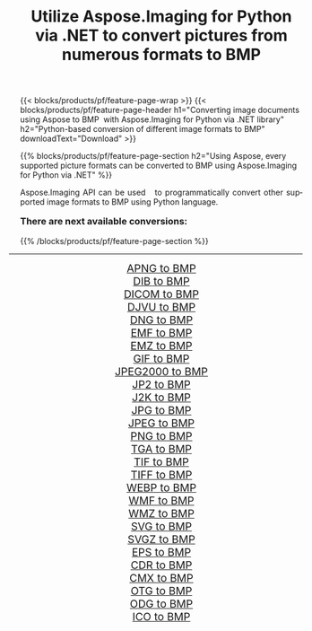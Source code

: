 ﻿---
title: Utilize Aspose.Imaging for Python via .NET to convert pictures from numerous formats to BMP 
weight: 3920
url: /python-net/conversion/to/bmp/ 
lang: en
langdirlevel: 2
locales: zh-hans,ja,it,ru,de,es,fr,nl,id,lt,pl,pt,vi,tr,ko,zh-hant,ar,hi,th,sv,cs,uk,he
description: You can use Aspose.Imaging for Python via .NET library to convert from a variety of formats to BMP
---

{{< blocks/products/pf/feature-page-wrap >}}
{{< blocks/products/pf/feature-page-header h1="Converting image documents using Aspose to BMP  with Aspose.Imaging for Python via .NET library" h2="Python-based conversion of different image formats to BMP" downloadText="Download" >}}


{{% blocks/products/pf/feature-page-section  h2="Using Aspose, every supported picture formats can be converted to BMP using Aspose.Imaging for Python via .NET" %}}
<p align=justify>Aspose.Imaging API can be used   to programmatically convert other supported image formats to BMP using Python language.</p>
<h3 style="margin-top:16px;">
There are next available conversions:
</h3>
{{% /blocks/products/pf/feature-page-section %}}
<div class="container-fluid productfamilypage bg-gray">
    <div class="convertypes bg-gray agp-content section">
        <div class="container">
		<hr style="margin-left:-20px;"/>
		<div class="row other-converters" style="gap: 10px;font-size: 19px;text-align:center;">
		    <div class='col-md-3 other-converter remove-lp remove-rp'><a href="/imaging/python-net/conversion/apng-to-bmp/" style="padding:15px;">APNG to BMP</a></div>
<div class='col-md-3 other-converter remove-lp remove-rp'><a href="/imaging/python-net/conversion/dib-to-bmp/" style="padding:15px;">DIB to BMP</a></div>
<div class='col-md-3 other-converter remove-lp remove-rp'><a href="/imaging/python-net/conversion/dicom-to-bmp/" style="padding:15px;">DICOM to BMP</a></div>
<div class='col-md-3 other-converter remove-lp remove-rp'><a href="/imaging/python-net/conversion/djvu-to-bmp/" style="padding:15px;">DJVU to BMP</a></div>
<div class='col-md-3 other-converter remove-lp remove-rp'><a href="/imaging/python-net/conversion/dng-to-bmp/" style="padding:15px;">DNG to BMP</a></div>
<div class='col-md-3 other-converter remove-lp remove-rp'><a href="/imaging/python-net/conversion/emf-to-bmp/" style="padding:15px;">EMF to BMP</a></div>
<div class='col-md-3 other-converter remove-lp remove-rp'><a href="/imaging/python-net/conversion/emz-to-bmp/" style="padding:15px;">EMZ to BMP</a></div>
<div class='col-md-3 other-converter remove-lp remove-rp'><a href="/imaging/python-net/conversion/gif-to-bmp/" style="padding:15px;">GIF to BMP</a></div>
<div class='col-md-3 other-converter remove-lp remove-rp'><a href="/imaging/python-net/conversion/jpeg2000-to-bmp/" style="padding:15px;">JPEG2000 to BMP</a></div>
<div class='col-md-3 other-converter remove-lp remove-rp'><a href="/imaging/python-net/conversion/jp2-to-bmp/" style="padding:15px;">JP2 to BMP</a></div>
<div class='col-md-3 other-converter remove-lp remove-rp'><a href="/imaging/python-net/conversion/j2k-to-bmp/" style="padding:15px;">J2K to BMP</a></div>
<div class='col-md-3 other-converter remove-lp remove-rp'><a href="/imaging/python-net/conversion/jpg-to-bmp/" style="padding:15px;">JPG to BMP</a></div>
<div class='col-md-3 other-converter remove-lp remove-rp'><a href="/imaging/python-net/conversion/jpeg-to-bmp/" style="padding:15px;">JPEG to BMP</a></div>
<div class='col-md-3 other-converter remove-lp remove-rp'><a href="/imaging/python-net/conversion/png-to-bmp/" style="padding:15px;">PNG to BMP</a></div>
<div class='col-md-3 other-converter remove-lp remove-rp'><a href="/imaging/python-net/conversion/tga-to-bmp/" style="padding:15px;">TGA to BMP</a></div>
<div class='col-md-3 other-converter remove-lp remove-rp'><a href="/imaging/python-net/conversion/tif-to-bmp/" style="padding:15px;">TIF to BMP</a></div>
<div class='col-md-3 other-converter remove-lp remove-rp'><a href="/imaging/python-net/conversion/tiff-to-bmp/" style="padding:15px;">TIFF to BMP</a></div>
<div class='col-md-3 other-converter remove-lp remove-rp'><a href="/imaging/python-net/conversion/webp-to-bmp/" style="padding:15px;">WEBP to BMP</a></div>
<div class='col-md-3 other-converter remove-lp remove-rp'><a href="/imaging/python-net/conversion/wmf-to-bmp/" style="padding:15px;">WMF to BMP</a></div>
<div class='col-md-3 other-converter remove-lp remove-rp'><a href="/imaging/python-net/conversion/wmz-to-bmp/" style="padding:15px;">WMZ to BMP</a></div>
<div class='col-md-3 other-converter remove-lp remove-rp'><a href="/imaging/python-net/conversion/svg-to-bmp/" style="padding:15px;">SVG to BMP</a></div>
<div class='col-md-3 other-converter remove-lp remove-rp'><a href="/imaging/python-net/conversion/svgz-to-bmp/" style="padding:15px;">SVGZ to BMP</a></div>
<div class='col-md-3 other-converter remove-lp remove-rp'><a href="/imaging/python-net/conversion/eps-to-bmp/" style="padding:15px;">EPS to BMP</a></div>
<div class='col-md-3 other-converter remove-lp remove-rp'><a href="/imaging/python-net/conversion/cdr-to-bmp/" style="padding:15px;">CDR to BMP</a></div>
<div class='col-md-3 other-converter remove-lp remove-rp'><a href="/imaging/python-net/conversion/cmx-to-bmp/" style="padding:15px;">CMX to BMP</a></div>
<div class='col-md-3 other-converter remove-lp remove-rp'><a href="/imaging/python-net/conversion/otg-to-bmp/" style="padding:15px;">OTG to BMP</a></div>
<div class='col-md-3 other-converter remove-lp remove-rp'><a href="/imaging/python-net/conversion/odg-to-bmp/" style="padding:15px;">ODG to BMP</a></div>
<div class='col-md-3 other-converter remove-lp remove-rp'><a href="/imaging/python-net/conversion/ico-to-bmp/" style="padding:15px;">ICO to BMP</a></div>
                </div>
        </div>
    </div>
</div>
<br/>

